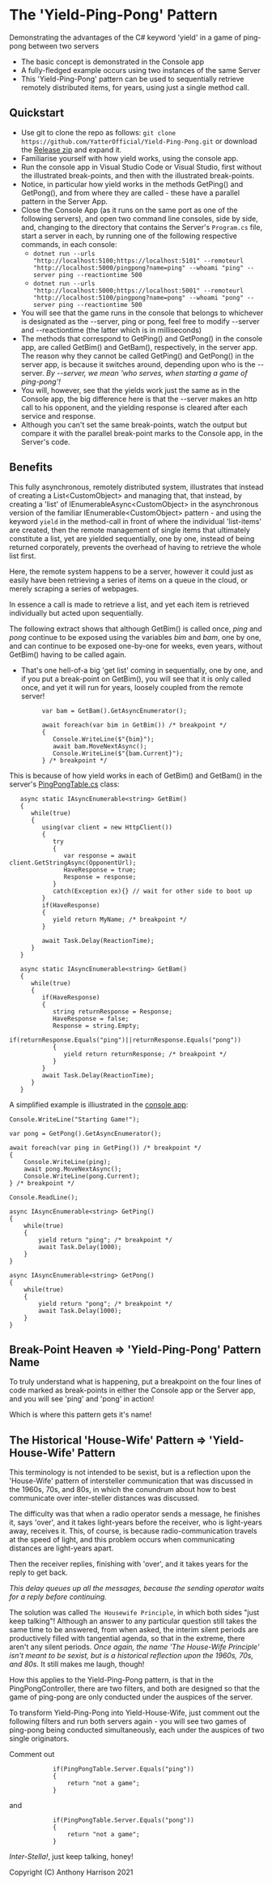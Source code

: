 # The 'Yield-Ping-Pong' Pattern
Demonstrating the advantages of the C# keyword 'yield' in a game of ping-pong between two servers

- The basic concept is demonstrated in the Console app
- A fully-fledged example occurs using two instances of the same Server
- This 'Yield-Ping-Pong' pattern can be used to sequentially retrieve remotely distributed items, for years, using just a single method call.

## Quickstart

- Use git to clone the repo as follows: ```git clone https://github.com/YatterOfficial/Yield-Ping-Pong.git``` or download the [Release zip](https://github.com/YatterOfficial/Yield-Ping-Pong/releases/) and expand it.
- Familiarise yourself with how yield works, using the console app.
- Run the console app in Visual Studio Code or Visual Studio, first without the illustrated break-points, and then with the illustrated break-points.
- Notice, in particular how yield works in the methods GetPing() and GetPong(), and from where they are called - these have a parallel pattern in the Server App.
- Close the Console App (as it runs on the same port as one of the following servers), and open two command line consoles, side by side, and, changing to the directory that contains the Server's ```Program.cs``` file, start a server in each, by running  one of the following respective commands, in each console:
  - ```dotnet run --urls "http://localhost:5100;https://localhost:5101" --remoteurl "http://localhost:5000/pingpong?name=ping" --whoami "ping" --server ping --reactiontime 500```
  - ```dotnet run --urls "http://localhost:5000;https://localhost:5001" --remoteurl "http://localhost:5100/pingpong?name=pong" --whoami "pong" --server ping --reactiontime 500```
- You will see that the game runs in the console that belongs to whichever is designated as the --server, ping or pong, feel free to modify --server and --reactiontime (the latter which is in milliseconds)
- The methods that correspond to GetPing() and GetPong() in the console app, are called GetBim() and GetBam(), respectively, in the server app. The reason why they cannot be called GetPing() and GetPong() in the server app, is because it switches around, depending upon who is the --server. _By --server, we mean 'who serves, when starting a game of ping-pong'!_
- You will, however, see that the yields work just the same as in the Console app, the big difference here is that the --server makes an http call to his opponent, and the yielding response is cleared after each service and response.
- Although you can't set the same break-points, watch the output but compare it with the parallel break-point marks to the Console app, in the Server's code.

## Benefits

This fully asynchronous, remotely distributed system, illustrates that instead of creating a List&lt;CustomObject&gt; and managing that, that instead, by creating a 'list' of IEnumerableAsync&lt;CustomObject&gt; in the asynchronous version of the familiar IEnumerable&lt;CustomObject&gt; pattern - and using the keyword  ```yield``` in the method-call in front of where the individual 'list-items' are created, then the remote management of single items that ultimately constitute a list, yet are yielded sequentially, one by one, instead of being returned corporately, prevents the overhead of having to retrieve the whole list first.
  
Here, the remote system happens to be a server, however it could just as easily have been retrieving a series of items on a queue in the cloud, or merely scraping a series of webpages.

In essence a call is made to retrieve a list, and yet each item is retrieved individually but acted upon sequentially.

The following extract shows that although GetBim() is called once, _ping_ and _pong_ continue to be exposed using the variables _bim_ and _bam_, one by one, and can continue to be exposed one-by-one for weeks, even years, without GetBim() having to be called again.

- That's one hell-of-a big 'get list' coming in sequentially, one by one, and if you put a break-point on GetBim(), you will see that it is only called once, and yet it will run for years, loosely coupled from the remote server!

```
         var bam = GetBam().GetAsyncEnumerator();
         
         await foreach(var bim in GetBim()) /* breakpoint */
         {
            Console.WriteLine($"{bim}");
            await bam.MoveNextAsync();
            Console.WriteLine($"{bam.Current}");
         } /* breakpoint */
```
  
This is because of how yield works in each of GetBim() and GetBam() in the server's [PingPongTable.cs](https://github.com/YatterOfficial/Yield-Ping-Pong/blob/master/Server/PingPongTable.cs) class:

```
   async static IAsyncEnumerable<string> GetBim()
   {
      while(true)
      {
         using(var client = new HttpClient())
         {
            try
            {
               var response = await client.GetStringAsync(OpponentUrl);
               HaveResponse = true;
               Response = response;
            }
            catch(Exception ex){} // wait for other side to boot up
         }
         if(HaveResponse)
         {
            yield return MyName; /* breakpoint */
         }

         await Task.Delay(ReactionTime);
      }
   }

   async static IAsyncEnumerable<string> GetBam()
   {
      while(true)
      {
         if(HaveResponse)
         {
            string returnResponse = Response;
            HaveResponse = false;
            Response = string.Empty;
            if(returnResponse.Equals("ping")||returnResponse.Equals("pong"))
            {
               yield return returnResponse; /* breakpoint */
            }
         }
         await Task.Delay(ReactionTime);
      }
   }
```

A simplified example is illiustrated in the [console app](https://github.com/YatterOfficial/Yield-Ping-Pong/blob/master/ConsoleApp/Program.cs):

```
Console.WriteLine("Starting Game!");

var pong = GetPong().GetAsyncEnumerator();

await foreach(var ping in GetPing()) /* breakpoint */
{
    Console.WriteLine(ping);
    await pong.MoveNextAsync();
    Console.WriteLine(pong.Current);
} /* breakpoint */

Console.ReadLine();

async IAsyncEnumerable<string> GetPing()
{
    while(true)
    {
        yield return "ping"; /* breakpoint */
        await Task.Delay(1000);
    }
}

async IAsyncEnumerable<string> GetPong()
{
    while(true)
    {
        yield return "pong"; /* breakpoint */
        await Task.Delay(1000);
    }
}
```

## Break-Point Heaven => 'Yield-Ping-Pong' Pattern Name

To truly understand what is happening, put a breakpoint on the four lines of code marked as break-points in either the Console app or the Server app, and you will see 'ping' and 'pong' in action!

Which is where this pattern gets it's name!

## The Historical 'House-Wife' Pattern => 'Yield-House-Wife' Pattern

This terminology is not intended to be sexist, but is a reflection upon the 'House-Wife' pattern of intersteller communication that was discussed in the 1960s, 70s, and 80s, in which the conundrum about how to best communicate over inter-steller distances was discussed.

The difficulty was that when a radio operator sends a message, he finishes it, says 'over', and it takes light-years before the receiver, who is light-years away, receives it. This, of course, is because radio-communication travels at the speed of light, and this problem occurs when communicating distances are light-years apart.

Then the receiver replies, finishing with 'over', and it takes years for the reply to get back.

_This delay queues up all the messages, because the sending operator waits for a reply before continuing._

The solution was called ```The Housewife Principle```, in which both sides "just keep talking"! Although an answer to any particular question still takes the same time to be answered, from when asked, the interim silent periods are productively filled with tangential agenda, so that in the extreme, there aren't any silent periods. _Once again, the name 'The House-Wife Principle' isn't meant to be sexist, but is a historical reflection upon the 1960s, 70s, and 80s._ It still makes me laugh, though!

How this applies to the Yield-Ping-Pong pattern, is that in the PingPongController, there are two filters, and both are designed so that the game of ping-pong are only conducted under the auspices of the server.

To transform Yield-Ping-Pong into Yield-House-Wife, just comment out the following filters and run both servers again - you will see two games of ping-pong being conducted simultaneously, each under the auspices of two single originators.

Comment out

```
            if(PingPongTable.Server.Equals("ping"))
            {
                return "not a game";
            }
```

and

```
            if(PingPongTable.Server.Equals("pong"))
            {
                return "not a game";
            }
```

_Inter-Stella!_, just keep talking, honey!

Copyright (C) Anthony Harrison 2021
